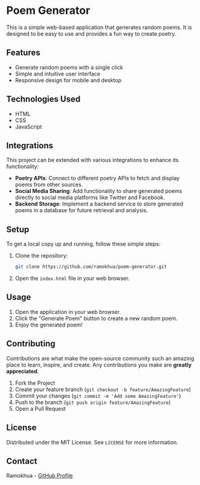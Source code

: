 # Poem Generator

This is a simple web-based application that generates random poems. It is designed to be easy to use and provides a fun way to create poetry.

## Features

- Generate random poems with a single click
- Simple and intuitive user interface
- Responsive design for mobile and desktop

## Technologies Used

- HTML
- CSS
- JavaScript

## Integrations

This project can be extended with various integrations to enhance its functionality:
- **Poetry APIs**: Connect to different poetry APIs to fetch and display poems from other sources.
- **Social Media Sharing**: Add functionality to share generated poems directly to social media platforms like Twitter and Facebook.
- **Backend Storage**: Implement a backend service to store generated poems in a database for future retrieval and analysis.

## Setup

To get a local copy up and running, follow these simple steps:

1. Clone the repository:
   ```sh
   git clone https://github.com/ramokhua/poem-generator.git
   ```
2. Open the `index.html` file in your web browser.

## Usage

1. Open the application in your web browser.
2. Click the "Generate Poem" button to create a new random poem.
3. Enjoy the generated poem!

## Contributing

Contributions are what make the open-source community such an amazing place to learn, inspire, and create. Any contributions you make are **greatly appreciated**.

1. Fork the Project
2. Create your feature branch (`git checkout -b feature/AmazingFeature`)
3. Commit your changes (`git commit -m 'Add some AmazingFeature'`)
4. Push to the branch (`git push origin feature/AmazingFeature`)
5. Open a Pull Request

## License

Distributed under the MIT License. See `LICENSE` for more information.

## Contact

Ramokhua - [GitHub Profile](https://github.com/ramokhua)
